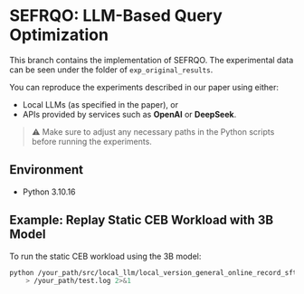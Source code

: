# SEFRQO: LLM-Based Query Optimization

This branch contains the implementation of SEFRQO. The experimental data can be seen under the folder of `exp_original_results`.

You can reproduce the experiments described in our paper using either:
- Local LLMs (as specified in the paper), or
- APIs provided by services such as **OpenAI** or **DeepSeek**.

> ⚠️ Make sure to adjust any necessary paths in the Python scripts before running the experiments.

## Environment
- Python 3.10.16

## Example: Replay Static CEB Workload with 3B Model

To run the static CEB workload using the 3B model:

```bash
python /your_path/src/local_llm/local_version_general_online_record_sft_3B.py \
    > /your_path/test.log 2>&1
